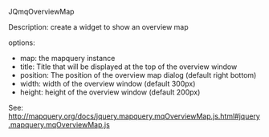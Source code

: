 JQmqOverviewMap

Description: create a widget to show an overview map

options: 
* map: the mapquery instance
* title: Title that will be displayed at the top of the overview window
* position: The position of the overview map dialog (default right bottom)
* width: width of the overview window (default 300px)
* height: height of the overview window (default 200px)

See: http://mapquery.org/docs/jquery.mapquery.mqOverviewMap.js.html#jquery.mapquery.mqOverviewMap.js